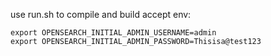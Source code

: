 

use run.sh to compile and build
accept env:

```set
export OPENSEARCH_INITIAL_ADMIN_USERNAME=admin
export OPENSEARCH_INITIAL_ADMIN_PASSWORD=Thisisa@test123
```
